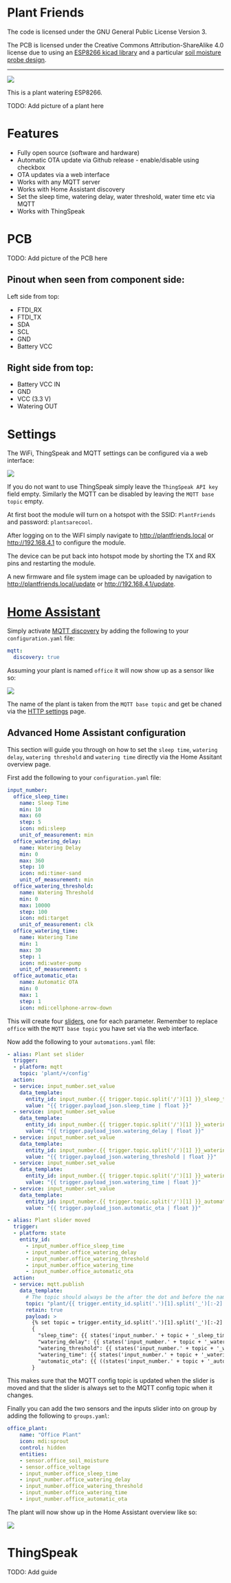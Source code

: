 # Plant Friends

The code is licensed under the GNU General Public License Version 3.

The PCB is licensed under the Creative Commons Attribution-ShareAlike 4.0 license due to using an [ESP8266 kicad library](https://github.com/jdunmire/kicad-ESP8266) and a particular [soil moisture probe design](https://github.com/acolomitchi/cap-soil-moisture-v2).
_________

[![](https://github.com/MadsBornebusch/PlantFriends/workflows/Plant%20Friends%20CI/badge.svg)](https://github.com/MadsBornebusch/PlantFriends/actions?query=branch%3Amaster)

This is a plant watering ESP8266.

TODO: Add picture of a plant here

# Features

* Fully open source (software and hardware)
* Automatic OTA update via Github release - enable/disable using checkbox
* OTA updates via a web interface
* Works with any MQTT server
* Works with Home Assistant discovery
* Set the sleep time, watering delay, water threshold, water time etc via MQTT
* Works with ThingSpeak

# PCB

TODO: Add picture of the PCB here

## Pinout when seen from component side:

Left side from top:

- FTDI_RX
- FTDI_TX
- SDA
- SCL
- GND
- Battery VCC

## Right side from top:

- Battery VCC IN
- GND
- VCC (3.3 V)
- Watering OUT

# Settings

The WiFi, ThingSpeak and MQTT settings can be configured via a web interface:

![](img/plant_settings.png)

If you do not want to use ThingSpeak simply leave the `ThingSpeak API key` field empty. Similarly the MQTT can be disabled by leaving the `MQTT base topic` empty.

At first boot the module will turn on a hotspot with the SSID: `PlantFriends` and password: `plantsarecool`.

After logging on to the WiFI simply navigate to <http://plantfriends.local> or <http://192.168.4.1> to configure the module.

The device can be put back into hotspot mode by shorting the TX and RX pins and restarting the module.

A new firmware and file system image can be uploaded by navigation to <http://plantfriends.local/update> or <http://192.168.4.1/update>.

# [Home Assistant](https://www.home-assistant.io/)

Simply activate [MQTT discovery](https://www.home-assistant.io/docs/mqtt/discovery/) by adding the following to your `configuration.yaml` file:

```yaml
mqtt:
  discovery: true
```

Assuming your plant is named `office` it will now show up as a sensor like so:

![](img/hass_sensor.png)

The name of the plant is taken from the `MQTT base topic` and get be chaned via the [HTTP settings](#Settings) page.

## Advanced Home Assistant configuration

This section will guide you through on how to set the `sleep time`, `watering delay`, `watering threshold` and `watering time` directly via the Home Assitant overview page.

First add the following to your `configuration.yaml` file:

```yaml
input_number:
  office_sleep_time:
    name: Sleep Time
    min: 10
    max: 60
    step: 5
    icon: mdi:sleep
    unit_of_measurement: min
  office_watering_delay:
    name: Watering Delay
    min: 0
    max: 360
    step: 10
    icon: mdi:timer-sand
    unit_of_measurement: min
  office_watering_threshold:
    name: Watering Threshold
    min: 0
    max: 10000
    step: 100
    icon: mdi:target
    unit_of_measurement: clk
  office_watering_time:
    name: Watering Time
    min: 1
    max: 30
    step: 1
    icon: mdi:water-pump
    unit_of_measurement: s
  office_automatic_ota:
    name: Automatic OTA
    min: 0
    max: 1
    step: 1
    icon: mdi:cellphone-arrow-down
```

This will create four [sliders](https://www.home-assistant.io/integrations/input_number/), one for each parameter. Remember to replace `office` with the `MQTT base topic` you have set via the web interface.

Now add the following to your `automations.yaml` file:

```yaml
- alias: Plant set slider
  trigger:
  - platform: mqtt
    topic: 'plant/+/config'
  action:
  - service: input_number.set_value
    data_template:
      entity_id: input_number.{{ trigger.topic.split('/')[1] }}_sleep_time
      value: "{{ trigger.payload_json.sleep_time | float }}"
  - service: input_number.set_value
    data_template:
      entity_id: input_number.{{ trigger.topic.split('/')[1] }}_watering_delay
      value: "{{ trigger.payload_json.watering_delay | float }}"
  - service: input_number.set_value
    data_template:
      entity_id: input_number.{{ trigger.topic.split('/')[1] }}_watering_threshold
      value: "{{ trigger.payload_json.watering_threshold | float }}"
  - service: input_number.set_value
    data_template:
      entity_id: input_number.{{ trigger.topic.split('/')[1] }}_watering_time
      value: "{{ trigger.payload_json.watering_time | float }}"
  - service: input_number.set_value
    data_template:
      entity_id: input_number.{{ trigger.topic.split('/')[1] }}_automatic_ota
      value: "{{ trigger.payload_json.automatic_ota | float }}"

- alias: Plant slider moved
  trigger:
  - platform: state
    entity_id:
      - input_number.office_sleep_time
      - input_number.office_watering_delay
      - input_number.office_watering_threshold
      - input_number.office_watering_time
      - input_number.office_automatic_ota
  action:
  - service: mqtt.publish
    data_template:
      # The topic should always be the after the dot and before the name of the variable we want to set
      topic: "plant/{{ trigger.entity_id.split('.')[1].split('_')[:-2] | join('_') }}/config"
      retain: true
      payload: >
        {% set topic = trigger.entity_id.split('.')[1].split('_')[:-2] | join('_') %}
        {
          "sleep_time": {{ states('input_number.' + topic + '_sleep_time') | int }},
          "watering_delay": {{ states('input_number.' + topic + '_watering_delay') | int }},
          "watering_threshold": {{ states('input_number.' + topic + '_watering_threshold') | int }},
          "watering_time": {{ states('input_number.' + topic + '_watering_time') | int }},
          "automatic_ota": {{ ((states('input_number.' + topic + '_automatic_ota') | int) > 0) | tojson }}
        }
```

This makes sure that the MQTT config topic is updated when the slider is moved and that the slider is always set to the MQTT config topic when it changes.

Finally you can add the two sensors and the inputs slider into on group by adding the following to `groups.yaml`:

```yaml
office_plant:
    name: "Office Plant"
    icon: mdi:sprout
    control: hidden
    entities:
    - sensor.office_soil_moisture
    - sensor.office_voltage
    - input_number.office_sleep_time
    - input_number.office_watering_delay
    - input_number.office_watering_threshold
    - input_number.office_watering_time
    - input_number.office_automatic_ota
```

The plant will now show up in the Home Assistant overview like so:

![](img/hass_card.png)

# ThingSpeak

TODO: Add guide
